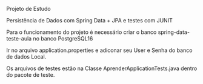 Projeto de Estudo

Persistência de Dados com Spring Data + JPA e testes com JUNIT

Para o funcionamento do projeto é necessário criar o banco spring-data-teste-aula no banco PostgreSQL16

Ir no arquivo application.properties e adiconar seu User e Senha do banco de dados Local.

Os arquivos de testes estão na Classe AprenderApplicationTests.java dentro do pacote de teste.

